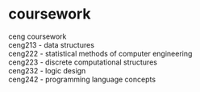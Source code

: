 # coursework
ceng coursework <br />
ceng213 - data structures <br />
ceng222 - statistical methods of computer engineering <br />
ceng223 - discrete computational structures <br />
ceng232 - logic design <br />
ceng242 - programming language concepts <br />
